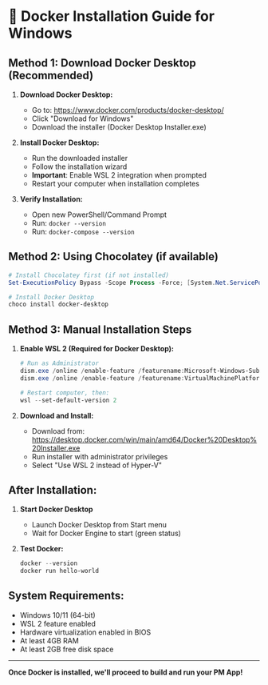 # 🐳 Docker Installation Guide for Windows

## **Method 1: Download Docker Desktop (Recommended)**

1. **Download Docker Desktop:**
   - Go to: https://www.docker.com/products/docker-desktop/
   - Click "Download for Windows"
   - Download the installer (Docker Desktop Installer.exe)

2. **Install Docker Desktop:**
   - Run the downloaded installer
   - Follow the installation wizard
   - **Important**: Enable WSL 2 integration when prompted
   - Restart your computer when installation completes

3. **Verify Installation:**
   - Open new PowerShell/Command Prompt
   - Run: `docker --version`
   - Run: `docker-compose --version`

## **Method 2: Using Chocolatey (if available)**

```powershell
# Install Chocolatey first (if not installed)
Set-ExecutionPolicy Bypass -Scope Process -Force; [System.Net.ServicePointManager]::SecurityProtocol = [System.Net.ServicePointManager]::SecurityProtocol -bor 3072; iex ((New-Object System.Net.WebClient).DownloadString('https://community.chocolatey.org/install.ps1'))

# Install Docker Desktop
choco install docker-desktop
```

## **Method 3: Manual Installation Steps**

1. **Enable WSL 2 (Required for Docker Desktop):**
   ```powershell
   # Run as Administrator
   dism.exe /online /enable-feature /featurename:Microsoft-Windows-Subsystem-Linux /all /norestart
   dism.exe /online /enable-feature /featurename:VirtualMachinePlatform /all /norestart
   
   # Restart computer, then:
   wsl --set-default-version 2
   ```

2. **Download and Install:**
   - Download from: https://desktop.docker.com/win/main/amd64/Docker%20Desktop%20Installer.exe
   - Run installer with administrator privileges
   - Select "Use WSL 2 instead of Hyper-V"

## **After Installation:**

1. **Start Docker Desktop**
   - Launch Docker Desktop from Start menu
   - Wait for Docker Engine to start (green status)

2. **Test Docker:**
   ```powershell
   docker --version
   docker run hello-world
   ```

## **System Requirements:**
- Windows 10/11 (64-bit)
- WSL 2 feature enabled
- Hardware virtualization enabled in BIOS
- At least 4GB RAM
- At least 2GB free disk space

---

**Once Docker is installed, we'll proceed to build and run your PM App!**

